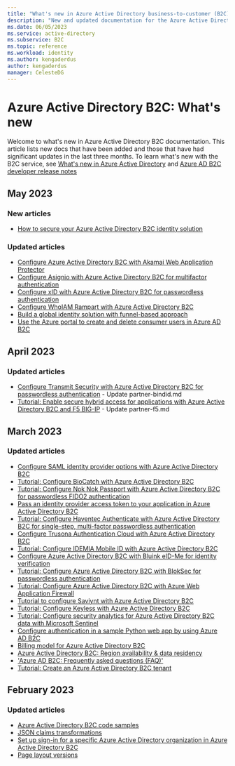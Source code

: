 ```yaml
---
title: "What's new in Azure Active Directory business-to-customer (B2C)"
description: "New and updated documentation for the Azure Active Directory business-to-customer (B2C)."
ms.date: 06/05/2023
ms.service: active-directory
ms.subservice: B2C
ms.topic: reference
ms.workload: identity
ms.author: kengaderdus
author: kengaderdus
manager: CelesteDG
---
```


# Azure Active Directory B2C: What's new

Welcome to what's new in Azure Active Directory B2C documentation. This article lists new docs that have been added and those that have had significant updates in the last three months. To learn what's new with the B2C service, see [What's new in Azure Active Directory](../active-directory/fundamentals/whats-new.md) and [Azure AD B2C developer release notes](custom-policy-developer-notes.md)

## May 2023

### New articles

- [How to secure your Azure Active Directory B2C identity solution](security-architecture.md)

### Updated articles

- [Configure Azure Active Directory B2C with Akamai Web Application Protector](partner-akamai.md)
- [Configure Asignio with Azure Active Directory B2C for multifactor authentication](partner-asignio.md)
- [Configure xID with Azure Active Directory B2C for passwordless authentication](partner-xid.md)
- [Configure WhoIAM Rampart with Azure Active Directory B2C](partner-whoiam-rampart.md)
- [Build a global identity solution with funnel-based approach](azure-ad-b2c-global-identity-funnel-based-design.md)
- [Use the Azure portal to create and delete consumer users in Azure AD B2C](manage-users-portal.md)

## April 2023

### Updated articles

- [Configure Transmit Security with Azure Active Directory B2C for passwordless authentication](partner-bindid.md) - Update partner-bindid.md
- [Tutorial: Enable secure hybrid access for applications with Azure Active Directory B2C and F5 BIG-IP](partner-f5.md) - Update partner-f5.md

## March 2023

### Updated articles

- [Configure SAML identity provider options with Azure Active Directory B2C](identity-provider-generic-saml-options.md)
- [Tutorial: Configure BioCatch with Azure Active Directory B2C](partner-biocatch.md)
- [Tutorial: Configure Nok Nok Passport with Azure Active Directory B2C for passwordless FIDO2 authentication](partner-nok-nok.md)
- [Pass an identity provider access token to your application in Azure Active Directory B2C](idp-pass-through-user-flow.md)
- [Tutorial: Configure Haventec Authenticate with Azure Active Directory B2C for single-step, multi-factor passwordless authentication](partner-haventec.md)
- [Configure Trusona Authentication Cloud with Azure Active Directory B2C](partner-trusona.md)
- [Tutorial: Configure IDEMIA Mobile ID with Azure Active Directory B2C](partner-idemia.md)
- [Configure Azure Active Directory B2C with Bluink eID-Me for identity verification](partner-eid-me.md)
- [Tutorial: Configure Azure Active Directory B2C with BlokSec for passwordless authentication](partner-bloksec.md)
- [Tutorial: Configure Azure Active Directory B2C with Azure Web Application Firewall](partner-web-application-firewall.md)
- [Tutorial to configure Saviynt with Azure Active Directory B2C](partner-saviynt.md)
- [Tutorial: Configure Keyless with Azure Active Directory B2C](partner-keyless.md)
- [Tutorial: Configure security analytics for Azure Active Directory B2C data with Microsoft Sentinel](configure-security-analytics-sentinel.md)
- [Configure authentication in a sample Python web app by using Azure AD B2C](configure-authentication-sample-python-web-app.md)
- [Billing model for Azure Active Directory B2C](billing.md)
- [Azure Active Directory B2C: Region availability & data residency](data-residency.md)
- ['Azure AD B2C: Frequently asked questions (FAQ)'](faq.yml)
- [Tutorial: Create an Azure Active Directory B2C tenant](tutorial-create-tenant.md)
 
## February 2023

### Updated articles

- [Azure Active Directory B2C code samples](integrate-with-app-code-samples.md)
- [JSON claims transformations](json-transformations.md)
- [Set up sign-in for a specific Azure Active Directory organization in Azure Active Directory B2C](identity-provider-azure-ad-single-tenant.md)
- [Page layout versions](page-layout.md)